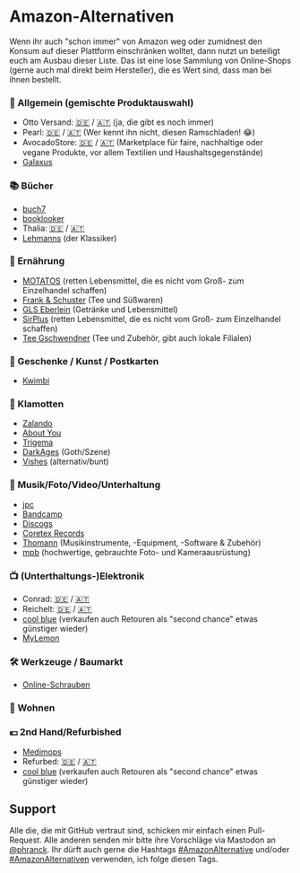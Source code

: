 # Amazon-Alternativen
Wenn ihr auch "schon immer" von Amazon weg oder zumidnest den Konsum auf dieser Plattform einschränken wolltet, dann nutzt un beteiligt euch am Ausbau dieser Liste. Das ist eine lose Sammlung von Online-Shops (gerne auch mal direkt beim Hersteller), die es Wert sind, dass man bei ihnen bestellt.

### 🏪 Allgemein (gemischte Produktauswahl)
* Otto Versand: [🇩🇪](https://otto.de) / [🇦🇹](https://otto.at) (ja, die gibt es noch immer)
* Pearl: [🇩🇪](https://www.pearl.de) / [🇦🇹](https://www.pearl.at) (Wer kennt ihn nicht, diesen Ramschladen! 😂)
* AvocadoStore: [🇩🇪](https://www.avocadostore.de) / [🇦🇹](https://www.avocadostore.at) (Marketplace für faire, nachhaltige oder vegane Produkte, vor allem Textilien und Haushaltsgegenstände)
* [Galaxus](https://www.galaxus.de)

### 📚 Bücher
* [buch7](https://www.buch7.de)
* [booklooker](https://www.booklooker.de)
* Thalia: [🇩🇪](https://www.thalia.de) / [🇦🇹](https://www.thalia.at)
* [Lehmanns](https://www.lehmanns.de) (der Klassiker)

### 🥘 Ernährung
* [MOTATOS](https://www.motatos.de) (retten Lebensmittel, die es nicht vom Groß- zum Einzelhandel schaffen)
* [Frank & Schuster](https://frankundschuster.com) (Tee und Süßwaren)
* [GLS Eberlein](https://gls-eberlein.de/) (Getränke und Lebensmittel)
* [SirPlus](https://sirplus.de/) (retten Lebensmittel, die es nicht vom Groß- zum Einzelhandel schaffen)
* [Tee Gschwendner](https://www.teegschwendner.de) (Tee und Zubehör, gibt auch lokale Filialen)

### 🎁 Geschenke / Kunst / Postkarten
* [Kwimbi](https://kwimbi.de)

### 🧢 Klamotten
* [Zalando](https://www.zalando.at)
* [About You](https://www.aboutyou.at)
* [Trigema](https://www.trigema.de)
* [DarkAges](https://www.darkages.de) (Goth/Szene)
* [Vishes](https://shop.vishes.de) (alternativ/bunt)

### 🍿 Musik/Foto/Video/Unterhaltung
* [jpc](https://www.jpc.de)
* [Bandcamp](https://bandcamp.com)
* [Discogs](https://www.discogs.com)
* [Coretex Records](https://coretexrecords.com)
* [Thomann](https://www.thomann.de) (Musikinstrumente, -Equipment, -Software & Zubehör)
* [mpb](https://www.mpb.com/de-de) (hochwertige, gebrauchte Foto- und Kameraausrüstung)

### 📺 (Unterthaltungs-)Elektronik
* Conrad: [🇩🇪](https://www.conrad.de) / [🇦🇹](https://www.conrad.at)
* Reichelt: [🇩🇪](https://www.reichelt.de) / [🇦🇹](https://www.reichelt.at)
* [cool blue](https://coolblue.de) (verkaufen auch Retouren als "second chance" etwas günstiger wieder)
* [MyLemon](https://mylemon.at) 


### 🛠️ Werkzeuge / Baumarkt
* [Online-Schrauben](https://online-schrauben.de)


### 🏡 Wohnen

### 💶 2nd Hand/Refurbished
* [Medimops](https://www.medimops.de)
* Refurbed: [🇩🇪](https://www.refurbed.de) / [🇦🇹](https://www.refurbed.at)
* [cool blue](https://coolblue.de) (verkaufen auch Retouren als "second chance" etwas günstiger wieder)


## Support
Alle die, die mit GitHub vertraut sind, schicken mir einfach einen Pull-Request. Alle anderen senden mir bitte ihre Vorschläge via Mastodon an [@phranck](https://chaos.social/@phranck). Ihr dürft auch gerne die Hashtags [\#AmazonAlternative](https://chaos.social/deck/tags/AmazonAlternative) und/oder [\#AmazonAlternativen](https://chaos.social/deck/tags/AmazonAlternativen) verwenden, ich folge diesen Tags.